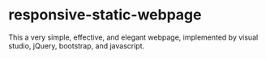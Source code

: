# responsive-static-webpage
This a very simple, effective, and elegant webpage, implemented by visual studio, jQuery, bootstrap, and javascript. 
